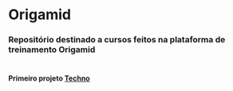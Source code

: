 # Origamid

### Repositório destinado a cursos feitos na plataforma de treinamento Origamid
#
#### Primeiro projeto <a href="https://techno-ochre.vercel.app/">Techno</a>
